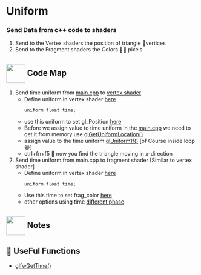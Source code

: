 # Uniform
### Send Data from c++ code to shaders
1. Send to the Vertex shaders the position of triangle 📐vertices
2. Send to the Fragment shaders the Colors 🎨🎨 pixels

## <img align= center width=50px height=50px src="https://thumbs.gfycat.com/UnhappyJubilantLaughingthrush-size_restricted.gif"> Code Map
1. Send time uniform from <a href="https://github.com/BasmaElhoseny01/Computer-Graphics-Labs/blob/3120a28475d5bed99dd78cc7d47732ea5bbc844d/Lab2/2.Uniform/main.cpp">main.cpp</a> to <a href="https://github.com/BasmaElhoseny01/Computer-Graphics-Labs/blob/3120a28475d5bed99dd78cc7d47732ea5bbc844d/Lab2/2.Uniform/assets/shaders/simple.vert">vertex shader</a>
    - Define uniform in vertex shader <a href="https://github.com/BasmaElhoseny01/Computer-Graphics-Labs/blob/3120a28475d5bed99dd78cc7d47732ea5bbc844d/Lab2/2.Uniform/assets/shaders/simple.vert#L10">here</a>
        ```
        uniform float time;
        ```
    - use this uniform to set gl_Position <a href="https://github.com/BasmaElhoseny01/Computer-Graphics-Labs/blob/3120a28475d5bed99dd78cc7d47732ea5bbc844d/Lab2/2.Uniform/assets/shaders/simple.vert#L27">here</a>
    - Before we assign value to time uniform in the <a href="https://github.com/BasmaElhoseny01/Computer-Graphics-Labs/blob/3120a28475d5bed99dd78cc7d47732ea5bbc844d/Lab2/2.Uniform/main.cpp">main.cpp</a> we need to get it from memory use <a href="https://github.com/BasmaElhoseny01/Computer-Graphics-Labs/blob/3120a28475d5bed99dd78cc7d47732ea5bbc844d/Lab2/2.Uniform/main.cpp#L110-L111">glGetUniformLocation()</a>
    - assign value to the time uniform <a href="https://github.com/BasmaElhoseny01/Computer-Graphics-Labs/blob/3120a28475d5bed99dd78cc7d47732ea5bbc844d/Lab2/2.Uniform/main.cpp#L131">glUniform1f()</a> [of Course inside loop 😆]
    - ctrl+fn+f5 🎁 now you find the triangle moving in x-direction
2. Send time uniform from main.cpp to fragment shader [Similar to vertex shader]
    -  Define uniform in vertex shader <a href="https://github.com/BasmaElhoseny01/Computer-Graphics-Labs/blob/3120a28475d5bed99dd78cc7d47732ea5bbc844d/Lab2/2.Uniform/assets/shaders/simple.frag#L8">here</a>
        ```
        uniform float time;
        ```
    - Use this time to set frag_color <a href="https://github.com/BasmaElhoseny01/Computer-Graphics-Labs/blob/3120a28475d5bed99dd78cc7d47732ea5bbc844d/Lab2/2.Uniform/assets/shaders/simple.frag#L17">here</a>
    - other options using time <a href="https://github.com/BasmaElhoseny01/Computer-Graphics-Labs/blob/3120a28475d5bed99dd78cc7d47732ea5bbc844d/Lab2/2.Uniform/assets/shaders/simple.frag#L19-L22">different phase</a>

## <img align= center width=50px height=50px src="https://mir-s3-cdn-cf.behance.net/project_modules/disp/d4156f91706591.5e3906ec9acf9.gif"> Notes

## 🎉 UseFul Functions
- <a href="https://github.com/BasmaElhoseny01/Computer-Graphics-Labs/blob/3120a28475d5bed99dd78cc7d47732ea5bbc844d/Lab2/2.Uniform/main.cpp#L118">glfwGetTime()</a>
